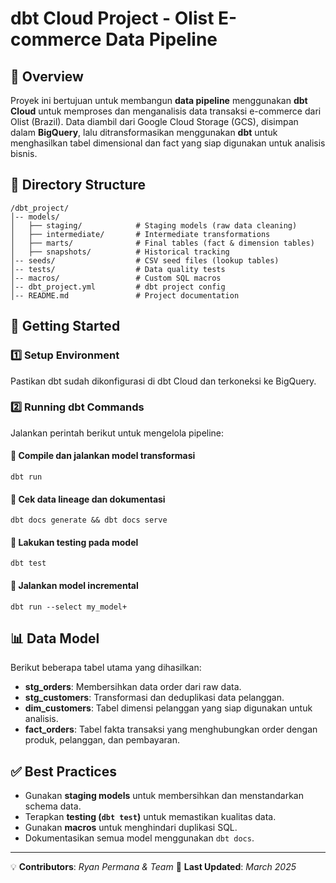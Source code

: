 # dbt Cloud Project - Olist E-commerce Data Pipeline

## 📌 Overview
Proyek ini bertujuan untuk membangun **data pipeline** menggunakan **dbt Cloud** untuk memproses dan menganalisis data transaksi e-commerce dari Olist (Brazil). Data diambil dari Google Cloud Storage (GCS), disimpan dalam **BigQuery**, lalu ditransformasikan menggunakan **dbt** untuk menghasilkan tabel dimensional dan fact yang siap digunakan untuk analisis bisnis.

## 📂 Directory Structure
```
/dbt_project/
│-- models/
│   ├── staging/            # Staging models (raw data cleaning)
│   ├── intermediate/       # Intermediate transformations
│   ├── marts/              # Final tables (fact & dimension tables)
│   ├── snapshots/          # Historical tracking
│-- seeds/                  # CSV seed files (lookup tables)
│-- tests/                  # Data quality tests
│-- macros/                 # Custom SQL macros
│-- dbt_project.yml         # dbt project config
│-- README.md               # Project documentation
```

## 🚀 Getting Started
### 1️⃣ Setup Environment
Pastikan dbt sudah dikonfigurasi di dbt Cloud dan terkoneksi ke BigQuery.

### 2️⃣ Running dbt Commands
Jalankan perintah berikut untuk mengelola pipeline:

#### 📌 Compile dan jalankan model transformasi
```
dbt run
```

#### 📌 Cek data lineage dan dokumentasi
```
dbt docs generate && dbt docs serve
```

#### 📌 Lakukan testing pada model
```
dbt test
```

#### 📌 Jalankan model incremental
```
dbt run --select my_model+
```

## 📊 Data Model
Berikut beberapa tabel utama yang dihasilkan:

- **stg_orders**: Membersihkan data order dari raw data.
- **stg_customers**: Transformasi dan deduplikasi data pelanggan.
- **dim_customers**: Tabel dimensi pelanggan yang siap digunakan untuk analisis.
- **fact_orders**: Tabel fakta transaksi yang menghubungkan order dengan produk, pelanggan, dan pembayaran.

## ✅ Best Practices
- Gunakan **staging models** untuk membersihkan dan menstandarkan schema data.
- Terapkan **testing (`dbt test`)** untuk memastikan kualitas data.
- Gunakan **macros** untuk menghindari duplikasi SQL.
- Dokumentasikan semua model menggunakan `dbt docs`.

---

💡 **Contributors**: _Ryan Permana & Team_
📅 **Last Updated**: _March 2025_

